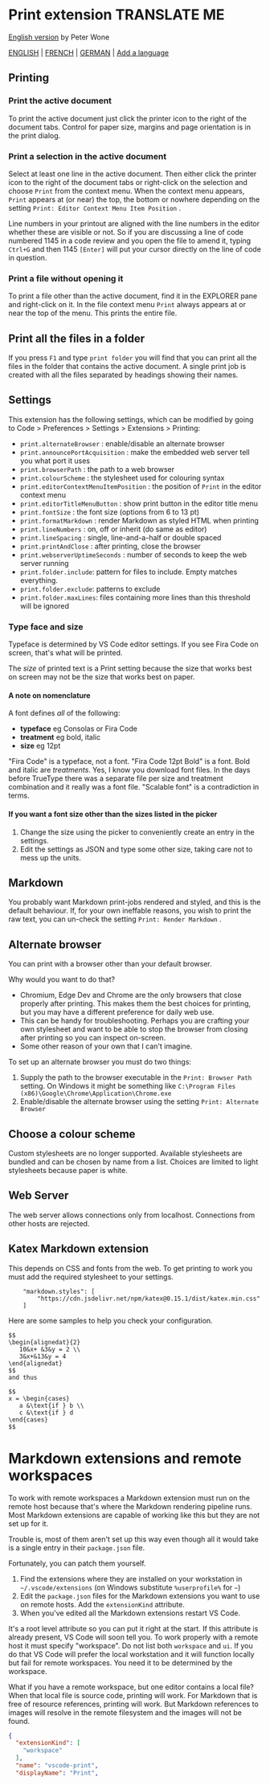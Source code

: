 # Print extension TRANSLATE ME

[English version](https://github.com/PeterWone/vsc-print) by Peter Wone

[ENGLISH](manual.md) | [FRENCH](manual.fra.md) | [GERMAN](manual.deu.md) | [Add a language](how-to-add-a-language.md)

## Printing

### Print the active document

To print the active document just click the printer icon to the right of the document tabs. Control for paper size, margins and page orientation is in the print dialog.

### Print a selection in the active document

Select at least one line in the active document. Then either click the printer icon to the right of the document tabs or right-click on the selection and choose `Print` from the context menu. When the context menu appears, `Print` appears at (or near) the top, the bottom or nowhere depending on the setting `Print: Editor Context Menu Item Position` .

Line numbers in your printout are aligned with the line numbers in the editor whether these are visible or not. So if you are discussing a line of code numbered 1145 in a code review and you open the file to amend it, typing `Ctrl+G` and then 1145 `[Enter]` will put your cursor directly on the line of code in question.

### Print a file without opening it

To print a file other than the active document, find it in the EXPLORER pane and right-click on it. In the file context menu `Print` always appears at or near the top of the menu. This prints the entire file.

## Print all the files in a folder
If you press `F1` and type `print folder` you will find that you can print all the files in the folder that contains the active document. A single print job is created with all the files separated by headings showing their names.

## Settings

This extension has the following settings, which can be modified by going to Code > Preferences > Settings > Extensions > Printing:

* `print.alternateBrowser` : enable/disable an alternate browser
* `print.announcePortAcquisition` : make the embedded web server tell you what port it uses
* `print.browserPath` : the path to a web browser
* `print.colourScheme` : the stylesheet used for colouring syntax
* `print.editorContextMenuItemPosition` : the position of `Print` in the editor context menu
* `print.editorTitleMenuButton` : show print button in the editor title menu
* `print.fontSize` : the font size (options from 6 to 13 pt)
* `print.formatMarkdown` : render Markdown as styled HTML when printing
* `print.lineNumbers` : on, off or inherit (do same as editor)
* `print.lineSpacing` : single, line-and-a-half or double spaced
* `print.printAndClose` : after printing, close the browser
* `print.webserverUptimeSeconds` : number of seconds to keep the web server running
* `print.folder.include`: pattern for files to include. Empty matches everything.
* `print.folder.exclude`: patterns to exclude
* `print.folder.maxLines`: files containing more lines than this threshold will be ignored

### Type face and size

Typeface is determined by VS Code editor settings. If you see Fira Code on screen, that's what will be printed. 

The _size_ of printed text is a Print setting because the size that works best on screen may not be the size that works best on paper. 

#### A note on nomenclature

A font defines *all* of the following:
* **typeface** eg Consolas or Fira Code
* **treatment** eg bold, italic
* **size** eg 12pt

"Fira Code" is a typeface, not a font. "Fira Code 12pt Bold" is a font. Bold and italic are _treatments_. Yes, I know you download font files. In the days before TrueType there was a separate file per size and treatment combination and it really was a font file. "Scalable font" is a contradiction in terms. 

#### If you want a font size other than the sizes listed in the picker
1. Change the size using the picker to conveniently create an entry in the settings.
2. Edit the settings as JSON and type some other size, taking care not to mess up the units.

## Markdown

You probably want Markdown print-jobs rendered and styled, and this is the default behaviour. If, for your own ineffable reasons, you wish to print the raw text, you can un-check the setting `Print: Render Markdown` .

## Alternate browser

You can print with a browser other than your default browser.

Why would you want to do that?

* Chromium, Edge Dev and Chrome are the only browsers that close properly after printing. This makes them the best choices for printing, but you may have a different preference for daily web use.
* This can be handy for troubleshooting. Perhaps you are crafting your own stylesheet and want to be able to stop the browser from closing after printing so you can inspect on-screen.
* Some other reason of your own that I can't imagine.

To set up an alternate browser you must do two things:

1. Supply the path to the browser executable in the `Print: Browser Path` setting. On Windows it might be something like `C:\Program Files (x86)\Google\Chrome\Application\Chrome.exe`
1. Enable/disable the alternate browser using the setting `Print: Alternate Browser`

## Choose a colour scheme

Custom stylesheets are no longer supported. Available stylesheets are bundled and can be chosen by name from a list. Choices are limited to light stylesheets because paper is white.

## Web Server

The web server allows connections only from localhost.  Connections from other hosts are rejected.

## Katex Markdown extension
This depends on CSS and fonts from the web. To get printing to work you must add the required stylesheet to your settings.

		"markdown.styles": [
			"https://cdn.jsdelivr.net/npm/katex@0.15.1/dist/katex.min.css"
		]

Here are some samples to help you check your configuration.
```
$$
\begin{alignedat}{2}
   10&x+ &3&y = 2 \\
   3&x+&13&y = 4
\end{alignedat}
$$
and thus

$$
x = \begin{cases}
   a &\text{if } b \\
   c &\text{if } d
\end{cases}
$$
```

# Markdown extensions and remote workspaces

To work with remote workspaces a Markdown extension must run on the remote host because that's where the Markdown rendering pipeline runs. Most Markdown extensions are capable of working like this but they are not set up for it.

Trouble is, most of them aren't set up this way even though all it would take is a single entry in their `package.json` file. 

Fortunately, you can patch them yourself. 

1. Find the extensions where they are installed on your workstation in `~/.vscode/extensions` (on Windows substitute `%userprofile%` for `~`)
2. Edit the `package.json` files for the Markdown extensions you want to use on remote hosts. Add the `extensionKind` attribute. 
3. When you've edited all the Markdown extensions restart VS Code.

It's a root level attribute so you can put it right at the start. If this attribute is already present, VS Code will soon tell you. To work properly with a remote host it must specify "workspace". Do not list both `workspace` and `ui`. If you do that VS Code will prefer the local workstation and it will function locally but fail for remote workspaces. 
You need it to be determined by the workspace. 

What if you have a remote workspace, but one editor contains a local file? When that local file is source code, printing will work. For Markdown that is free of resource references, printing will work. But Markdown references to images will resolve in the remote filesystem and the images will not be found.


```json
{
  "extensionKind": [
    "workspace"
  ],
  "name": "vscode-print",
  "displayName": "Print",

```
